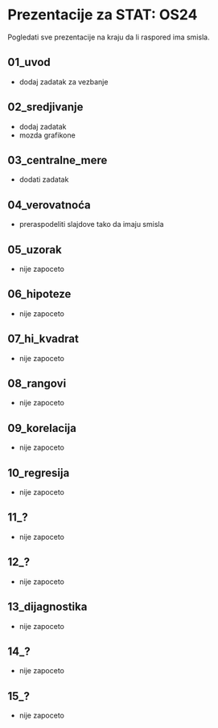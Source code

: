 # Prezentacije za STAT: OS24

Pogledati sve prezentacije na kraju da li raspored ima smisla.

## 01_uvod
- dodaj zadatak za vezbanje

## 02_sredjivanje
- dodaj zadatak
- mozda grafikone

## 03_centralne_mere
- dodati zadatak

## 04_verovatnoća
- preraspodeliti slajdove tako da imaju smisla

## 05_uzorak

- nije zapoceto

## 06_hipoteze

- nije zapoceto

## 07_hi_kvadrat

- nije zapoceto

## 08_rangovi

- nije zapoceto

## 09_korelacija

- nije zapoceto

## 10_regresija

- nije zapoceto

## 11_?

- nije zapoceto

## 12_?

- nije zapoceto

## 13_dijagnostika

- nije zapoceto

## 14_?

- nije zapoceto

## 15_?

- nije zapoceto